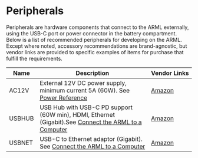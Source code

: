 # Peripherals

 Peripherals are hardware components that connect to the ARML externally, using the USB-C port or power connector in the battery compartment. Below is a list of recommended peripherals for developing on the ARML. Except where noted, accessory recommendations are brand-agnostic, but vendor links are provided to specific examples of items for purchase that fulfill the requirements.

| Name | Description | Vendor&nbsp;Links |
| --- | --- | --- |
| AC12V | External 12V DC power supply, minimum current 5A (60W). See [Power Reference](power.md) | [Amazon](https://www.amazon.es/dp/B07PGLXK4X) |
| USBHUB | USB Hub with USB-C PD support (60W min), HDMI, Ethernet (Gigabit).See [Connect the ARML to a Computer](./workflow.md#connect-the-arml-to-the-computer) | [Amazon](https://www.amazon.es/gp/product/B0BW2TLQ8S) | 
| USBNET | USB-C to Ethernet adaptor (Gigabit). See [Connect the ARML to a Computer](./workflow.md#connect-the-arml-to-the-computer) | [Amazon](https://www.amazon.es/gp/product/B08FYB5HHK) | 
